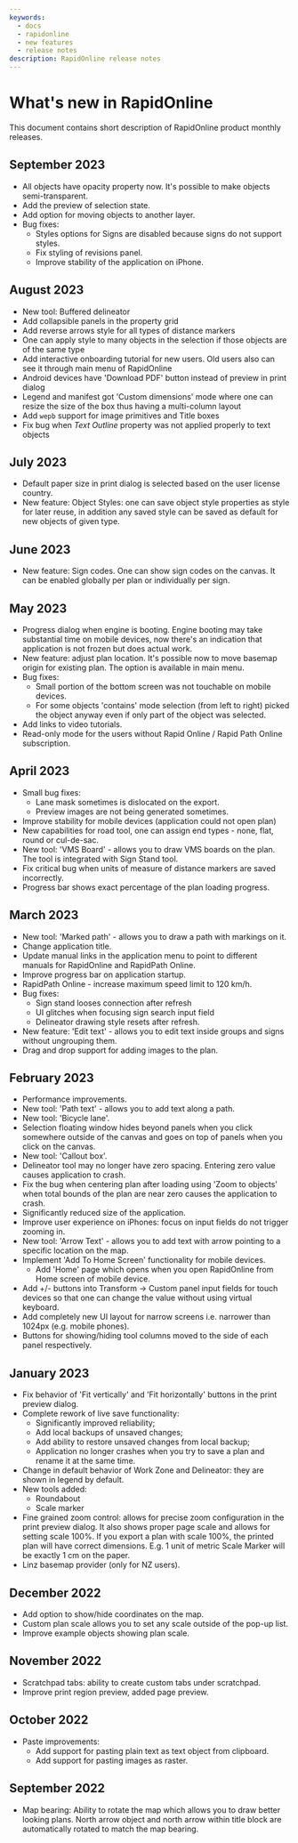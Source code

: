 ```yaml
---
keywords:
  - docs
  - rapidonline
  - new features
  - release notes
description: RapidOnline release notes
---
```


# What's new in RapidOnline

This document contains short description of RapidOnline product monthly releases.

## September 2023

- All objects have opacity property now. It's possible to make objects semi-transparent.
- Add the preview of selection state.
- Add option for moving objects to another layer.
- Bug fixes:
  - Styles options for Signs are disabled because signs do not support styles.
  - Fix styling of revisions panel.
  - Improve stability of the application on iPhone.

## August 2023

- New tool: Buffered delineator
- Add collapsible panels in the property grid
- Add reverse arrows style for all types of distance markers
- One can apply style to many objects in the selection if those objects are of the same type
- Add interactive onboarding tutorial for new users. Old users also can see it through main menu of RapidOnline
- Android devices have 'Download PDF' button instead of preview in print dialog
- Legend and manifest got 'Custom dimensions' mode where one can resize the size of the box thus having a multi-column layout
- Add ``wepb`` support for image primitives and Title boxes
- Fix bug when *Text Outline* property was not applied properly to text objects

## July 2023

- Default paper size in print dialog is selected based on the user license country.
- New feature: Object Styles: one can save object style properties as style for later reuse, in addition any saved style can be saved as default for new objects of given type.

## June 2023

- New feature: Sign codes. One can show sign codes on the canvas. It can be enabled globally per plan or individually per sign.

## May 2023

- Progress dialog when engine is booting. Engine booting may take substantial time on mobile devices, now there's an indication that application is not frozen but does actual work.
- New feature: adjust plan location. It's possible now to move basemap origin for existing plan. The option is available in main menu.
- Bug fixes:
  - Small portion of the bottom screen was not touchable on mobile devices.
  - For some objects 'contains' mode selection (from left to right) picked the object anyway even if only part of the object was selected.
- Add links to video tutorials.
- Read-only mode for the users without Rapid Online / Rapid Path Online subscription.

## April 2023

- Small bug fixes:
  - Lane mask sometimes is dislocated on the export.
  - Preview images are not being generated sometimes.
- Improve stability for mobile devices (application could not open plan)
- New capabilities for road tool, one can assign end types - none, flat, round or cul-de-sac.
- New tool: 'VMS Board' - allows you to draw VMS boards on the plan. The tool is integrated with Sign Stand tool.
- Fix critical bug when units of measure of distance markers are saved incorrectly.
- Progress bar shows exact percentage of the plan loading progress.

## March 2023

- New tool: 'Marked path' - allows you to draw a path with markings on it.
- Change application title.
- Update manual links in the application menu to point to different manuals for RapidOnline and RapidPath Online.
- Improve progress bar on application startup.
- RapidPath Online - increase maximum speed limit to 120 km/h.
- Bug fixes:
  - Sign stand looses connection after refresh
  - UI glitches when focusing sign search input field
  - Delineator drawing style resets after refresh.
- New feature: 'Edit text' - allows you to edit text inside groups and signs without ungrouping them.
- Drag and drop support for adding images to the plan.

## February 2023

- Performance improvements.
- New tool: 'Path text' - allows you to add text along a path.
- New tool: 'Bicycle lane'.
- Selection floating window hides beyond panels when you click somewhere outside of the canvas and goes on top of panels
when you click on the canvas.
- New tool: 'Callout box'.
- Delineator tool may no longer have zero spacing. Entering zero value causes application to crash.
- Fix the bug when centering plan after loading using 'Zoom to objects' when total bounds of the plan are near zero causes
the application to crash.
- Significantly reduced size of the application.
- Improve user experience on iPhones: focus on input fields do not trigger zooming in.
- New tool: 'Arrow Text' - allows you to add text with arrow pointing to a specific location on the map.
- Implement 'Add To Home Screen' functionality for mobile devices.
  - Add 'Home' page which opens when you open RapidOnline from Home screen of mobile device.
- Add +/- buttons into Transform -> Custom panel input fields for touch devices
so that one can change the value without using virtual keyboard.
- Add completely new UI layout for narrow screens i.e. narrower than 1024px (e.g. mobile phones).
- Buttons for showing/hiding tool columns moved to the side of each panel respectively.

## January 2023

- Fix behavior of 'Fit vertically' and 'Fit horizontally' buttons in the print preview dialog.
- Complete rework of live save functionality:
  - Significantly improved reliability;
  - Add local backups of unsaved changes;
  - Add ability to restore unsaved changes from local backup;
  - Application no longer crashes when you try to save a plan and rename it at the same time.
- Change in default behavior of Work Zone and Delineator: they are shown in legend by default.
- New tools added:
  - Roundabout
  - Scale marker
- Fine grained zoom control: allows for precise zoom configuration in the print preview dialog.
It also shows proper page scale and allows for setting scale 100%. If you export a plan with scale 100%,
the printed plan will have correct dimensions. E.g. 1 unit of metric Scale Marker will be exactly 1 cm on the paper.
- Linz basemap provider (only for NZ users).

## December 2022

- Add option to show/hide coordinates on the map.
- Custom plan scale allows you to set any scale outside of the pop-up list.
- Improve example objects showing plan scale.

## November 2022

- Scratchpad tabs: ability to create custom tabs under scratchpad.
- Improve print region preview, added page preview.

## October 2022

- Paste improvements:
  - Add support for pasting plain text as text object from clipboard.
  - Add support for pasting images as raster.

## September 2022

- Map bearing: Ability to rotate the map which allows you to draw better looking plans.
North arrow object and north arrow within title block are automatically rotated to match the map bearing.
